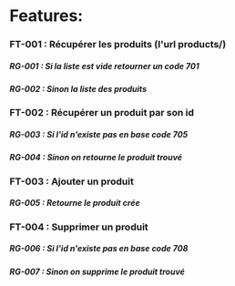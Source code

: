 # **Features:**

### **FT-001 : Récupérer les produits (l'url products/)**

##### RG-001 : Si la liste est vide retourner un code 701

##### RG-002 : Sinon la liste des produits

### **FT-002 : Récupérer un produit par son id**

##### RG-003 : Si l'id n'existe pas en base code 705

##### RG-004 : Sinon on retourne le produit trouvé

### **FT-003 : Ajouter un produit**

##### RG-005 : Retourne le produit crée

### **FT-004 : Supprimer un produit**

##### RG-006 : Si l'id n'existe pas en base code 708

##### RG-007 : Sinon on supprime le produit trouvé
